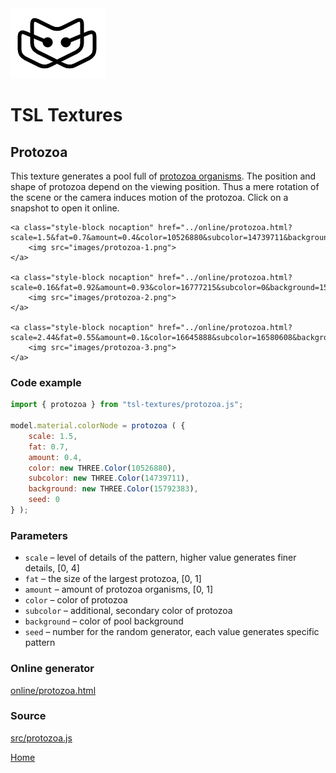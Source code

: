 <img class="logo" src="../assets/logo/logo.png">


# TSL Textures


## Protozoa

This texture generates a pool full of [protozoa organisms](https://en.wikipedia.org/wiki/Protozoa).
The position and shape of protozoa depend on the viewing position. Thus a mere
rotation of the scene or the camera induces motion of the protozoa. Click on
a snapshot to open it online.

<p class="gallery">

	<a class="style-block nocaption" href="../online/protozoa.html?scale=1.5&fat=0.7&amount=0.4&color=10526880&subcolor=14739711&background=15792383&seed=0">
		<img src="images/protozoa-1.png">
	</a>

	<a class="style-block nocaption" href="../online/protozoa.html?scale=0.16&fat=0.92&amount=0.93&color=16777215&subcolor=0&background=15859697&seed=6352">
		<img src="images/protozoa-2.png">
	</a>

	<a class="style-block nocaption" href="../online/protozoa.html?scale=2.44&fat=0.55&amount=0.1&color=16645888&subcolor=16580608&background=6881280&seed=6352">
		<img src="images/protozoa-3.png">
	</a>

</p>


### Code example

```js
import { protozoa } from "tsl-textures/protozoa.js";

model.material.colorNode = protozoa ( {
	scale: 1.5,
	fat: 0.7,
	amount: 0.4,
	color: new THREE.Color(10526880),
	subcolor: new THREE.Color(14739711),
	background: new THREE.Color(15792383),
	seed: 0
} );
```


### Parameters

* `scale` &ndash; level of details of the pattern, higher value generates finer details, [0, 4]
* `fat` &ndash; the size of the largest protozoa, [0, 1]
* `amount` &ndash; amount of protozoa organisms, [0, 1]
* `color` &ndash; color of protozoa
* `subcolor` &ndash; additional, secondary color of protozoa
* `background` &ndash; color of pool background
* `seed` &ndash; number for the random generator, each value generates specific pattern


### Online generator

[online/protozoa.html](../online/protozoa.html)


### Source

[src/protozoa.js](https://github.com/boytchev/tsl-textures/blob/main/src/protozoa.js)


<div class="footnote">
	<a href="../">Home</a>
</div>